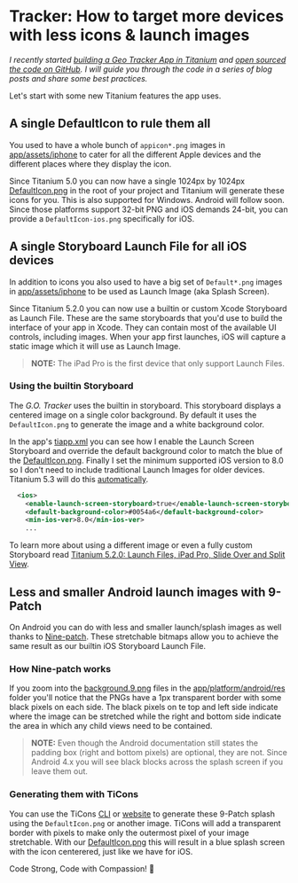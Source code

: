 # Tracker: How to target more devices with less icons & launch images

*I recently started [building a Geo Tracker App in Titanium](http://www.appcelerator.com/blog/2016/04/building-a-geo-tracker-app-in-titanium/) and [open sourced the code on GitHub](https://github.com/fokkezb/tracker). I will guide you through the code in a series of blog posts and share some best practices.*

Let's start with some new Titanium features the app uses.

## A single DefaultIcon to rule them all

You used to have a whole bunch of `appicon*.png` images in [app/assets/iphone](../app/assets/iphone) to cater for all the different Apple devices and the different places where they display the icon.

Since Titanium 5.0 you can now have a single 1024px by 1024px [DefaultIcon.png](../DefaultIcon.png) in the root of your project and Titanium will generate these icons for you. This is also supported for Windows. Android will follow soon. Since those platforms support 32-bit PNG and iOS demands 24-bit, you can provide a `DefaultIcon-ios.png` specifically for iOS.

## A single Storyboard Launch File for all iOS devices

In addition to icons you also used to have a big set of `Default*.png` images in [app/assets/iphone](../app/assets/iphone) to be used as Launch Image (aka Splash Screen).

Since Titanium 5.2.0 you can now use a builtin or custom Xcode Storyboard as Launch File. These are the same storyboards that you'd use to build the interface of your app in Xcode. They can contain most of the available UI controls, including images. When your app first launches, iOS will capture a static image which it will use as Launch Image.

> **NOTE:** The iPad Pro is the first device that only support Launch Files.

### Using the builtin Storyboard

The *G.O. Tracker* uses the builtin in storyboard. This storyboard displays a centered image on a single color background. By default it uses the `DefaultIcon.png` to generate the image and a white background color.

In the app's [tiapp.xml](../tiapp.xml) you can see how I enable the Launch Screen Storyboard and override the default background color to match the blue of the [DefaultIcon.png](../DefaultIcon.png). Finally I set the minimum supported iOS version to 8.0 so I don't need to include traditional Launch Images for older devices. Titanium 5.3 will do this [automatically](https://jira.appcelerator.org/browse/TIMOB-23172).

```xml
  <ios>
    <enable-launch-screen-storyboard>true</enable-launch-screen-storyboard>
    <default-background-color>#0054a6</default-background-color>
    <min-ios-ver>8.0</min-ios-ver>
    ...
```

To learn more about using a different image or even a fully custom Storyboard read [Titanium 5.2.0: Launch Files, iPad Pro, Slide Over and Split View](http://www.appcelerator.com/blog/2016/02/titanium-5-2-0-launch-files-ipad-pro-slide-over-and-split-view/).

## Less and smaller Android launch images with 9-Patch

On Android you can do with less and smaller launch/splash images as well thanks to [Nine-patch](http://developer.android.com/guide/topics/graphics/2d-graphics.html#nine-patch). These stretchable bitmaps allow you to achieve the same result as our builtin iOS Storyboard Launch File.

### How Nine-patch works
If you zoom into the [background.9.png](../app/platform/android/res/drawable-xxxhdpi/background.9.png) files in the [app/platform/android/res](../app/platform/android/res) folder you'll notice that the PNGs have a 1px transparent border with some black pixels on each side. The black pixels on te top and left side indicate where the image can be stretched while the right and bottom side indicate the area in which any child views need to be contained.

> **NOTE:** Even though the Android documentation still states the padding box (right and bottom pixels) are optional, they are not. Since Android 4.x you will see black blocks across the splash screen if you leave them out.

### Generating them with TiCons

You can use the TiCons [CLI](https://www.npmjs.com/package/ticons) or [website](http://ticons.fokkezb.nl/) to generate these 9-Patch splash using the `DefaultIcon.png` or another image. TiCons will add a transparent border with pixels to make only the outermost pixel of your image stretchable. With our [DefaultIcon.png](../DefaultIcon.png) this will result in a blue splash screen with the icon centerered, just like we have for iOS.

Code Strong, Code with Compassion! 🚴
